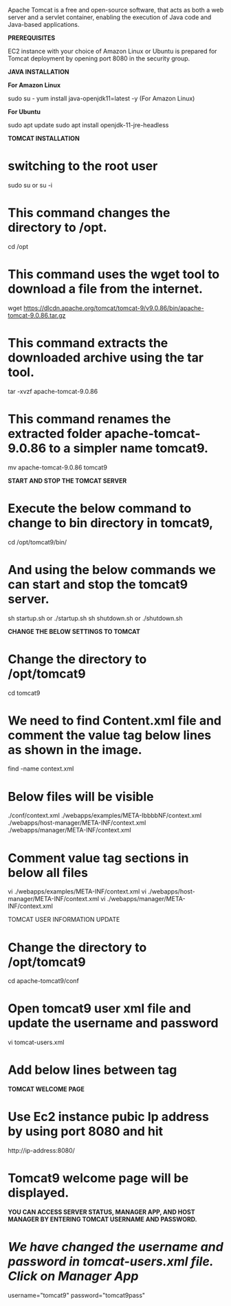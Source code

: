 Apache Tomcat is a free and open-source software, that acts as both a web server and a servlet container, enabling the execution of Java code and Java-based applications.

**PREREQUISITES**

EC2 instance with your choice of Amazon Linux or Ubuntu is prepared for Tomcat deployment by opening port 8080 in the security group.

**JAVA INSTALLATION**

**For Amazon Linux**

sudo su - 
yum install java-openjdk11=latest -y (For Amazon Linux)

**For Ubuntu**

sudo apt update
sudo apt install openjdk-11-jre-headless

**TOMCAT INSTALLATION**

# switching to the root user

sudo su or su -i

# This command changes the directory to /opt.

cd /opt

# This command uses the wget tool to download a file from the internet.

wget https://dlcdn.apache.org/tomcat/tomcat-9/v9.0.86/bin/apache-tomcat-9.0.86.tar.gz

# This command extracts the downloaded archive using the tar tool.

tar -xvzf apache-tomcat-9.0.86 

# This command renames the extracted folder apache-tomcat-9.0.86 to a simpler name tomcat9.

mv apache-tomcat-9.0.86 tomcat9

**START AND STOP THE TOMCAT SERVER**

# Execute the below command to change to bin directory in tomcat9,
cd /opt/tomcat9/bin/

# And using the below commands we can start and stop the tomcat9 server.
sh startup.sh or ./startup.sh
sh shutdown.sh or ./shutdown.sh

**CHANGE THE BELOW SETTINGS TO TOMCAT**

# Change the directory to /opt/tomcat9

cd tomcat9

# We need to find Content.xml file and comment the value tag below lines as shown in the image.

find -name context.xml

# Below files will be visible

./conf/context.xml
./webapps/examples/META-IbbbbNF/context.xml
./webapps/host-manager/META-INF/context.xml
./webapps/manager/META-INF/context.xml

# Comment value tag sections in below all files

vi ./webapps/examples/META-INF/context.xml
vi ./webapps/host-manager/META-INF/context.xml
vi ./webapps/manager/META-INF/context.xml

TOMCAT USER INFORMATION UPDATE

# Change the directory to /opt/tomcat9

cd apache-tomcat9/conf

# Open tomcat9 user xml file and update the username and password

vi tomcat-users.xml

# Add below lines between <tomcat-users> tag

<role rolename="manager-gui"/>
<user username="tomcat9" password="tomcat9pass" roles="manager-gui"/>

**TOMCAT WELCOME PAGE**

# Use Ec2 instance pubic Ip address by using port 8080 and hit 
 
http://ip-address:8080/

# Tomcat9 welcome page will be displayed. 

**YOU CAN ACCESS SERVER STATUS, MANAGER APP, AND HOST MANAGER BY ENTERING TOMCAT USERNAME AND PASSWORD.**

# _We have changed the username and password in tomcat-users.xml file. Click on Manager App_

username="tomcat9" 
password="tomcat9pass"
